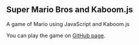 ## Super Mario Bros and Kaboom.js

A game of Mario using JavaScript and Kaboom.js

You can play the game on [GitHub page](https://netka99.github.io/mario-kaboom/).


